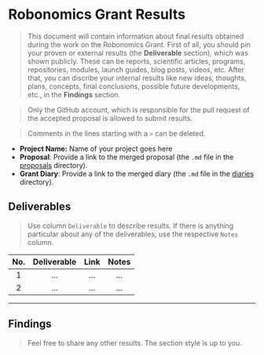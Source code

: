 # Robonomics Grant Results

> This document will contain information about final results obtained during the work on the Robonomics Grant. First of all, you should pin your proven or external results (the **Deliverable** section), which was shown publicly. These can be reports, scientific articles, programs, repositories, modules, launch guides, blog posts, videos, etc. After that, you can discribe your internal results like new ideas, thoughts, plans, concepts, final conclusions, possible future developments, etc., in the **Findings** section.

> Only the GitHub account, which is responsible for the pull request of the accepted proposal is allowed to submit results.

> Comments in the lines starting with a `>` can be deleted. 

* **Project Name:** Name of your project goes here
* **Proposal**: Provide a link to the merged proposal (the `.md` file in the [proposals](https://github.com/airalab/robonomics-grant-program/tree/main/proposals) directory).
* **Grant Diary**: Provide a link to the merged diary (the `.md` file in the [diaries](https://github.com/airalab/robonomics-grant-results/tree/main/diaries) directory).

## Deliverables

> Use column `Deliverable` to describe results. If there is anything particular about any of the deliverables, use the respective `Notes` column. 

| No. | Deliverable | Link | Notes |
|:---:|:-----------:|:----:|:-----:|
|  1  |     ...     |  ... |  ...  |
|  2  |     ...     |  ... |  ...  |

---

## Findings

> Feel free to share any other results. The section style is up to you. 